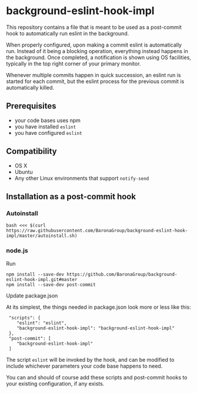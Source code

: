 # background-eslint-hook-impl

This repository contains a file that is meant to be used as a post-commit hook to automatically run 
eslint in the background.

When properly configured, upon making a commit eslint is automatically run. Instead of it being a
blocking operation, everything instead happens in the background. Once completed, a notification is
shown using OS facilities, typically in the top right corner of your primary monitor.

Whenever multiple commits happen in quick succession, an eslint run is started for each commit,
but the eslint process for the previous commit is automatically killed.

## Prerequisites

- your code bases uses npm
- you have installed `eslint`
- you have configured `eslint`

## Compatibility

- OS X
- Ubuntu
- Any other Linux environments that support `notify-send`

## Installation as a post-commit hook

### Autoinstall

    bash <<< $(curl https://raw.githubusercontent.com/BaronaGroup/background-eslint-hook-impl/master/autoinstall.sh)


### node.js


Run

    npm install --save-dev https://github.com/BaronaGroup/background-eslint-hook-impl.git#master
    npm install --save-dev post-commit

Update package.json

At its simplest, the things needed in package.json look more or less like this:

     "scripts": {
        "eslint": "eslint",
        "background-eslint-hook-impl": "background-eslint-hook-impl"
     },
     "post-commit": [
        "background-eslint-hook-impl"
     ]    

The script `eslint` will be invoked by the hook, and can be modified to include whichever parameters
your code base happens to need.

You can and should of course add these scripts and post-commit hooks to your existing configuration,
if any exists.